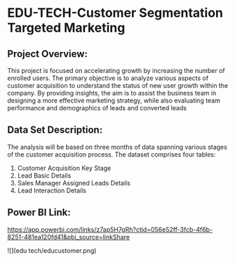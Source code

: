 # EDU-TECH-Customer Segmentation Targeted Marketing

## Project Overview:
 This project is focused on accelerating growth by increasing the number of enrolled users. The primary objective is to analyze various aspects of customer acquisition to understand the status of new user growth within the company. By providing insights, the aim is to assist the business team in designing a more effective marketing strategy, while also evaluating team performance and demographics of leads and converted leads

 ## Data Set Description:
 The analysis will be based on three months of data spanning various stages of the customer acquisition process.
 The dataset comprises four tables:
 
 1. Customer Acquisition Key Stage
 2. Lead Basic Details
 3. Sales Manager Assigned Leads Details
 4. Lead Interaction Details

 ## Power BI Link:
https://app.powerbi.com/links/z7ap5H7gRh?ctid=056e52ff-3fcb-4f6b-8251-481ea120fd41&pbi_source=linkShare

![](edu tech/educustomer.png)


